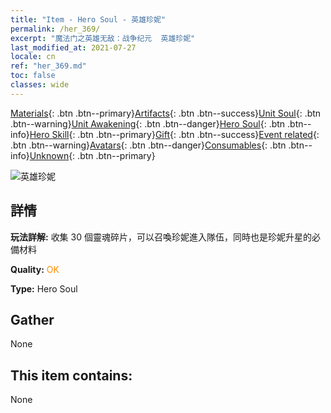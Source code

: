 ```yaml
---
title: "Item - Hero Soul - 英雄珍妮"
permalink: /her_369/
excerpt: "魔法门之英雄无敌：战争纪元  英雄珍妮"
last_modified_at: 2021-07-27
locale: cn
ref: "her_369.md"
toc: false
classes: wide
---
```

 [Materials](/ItemsCN/){: .btn .btn--primary}[Artifacts](/ItemsCN/Artifacts/){: .btn .btn--success}[Unit Soul](/ItemsCN/UnitSoul/){: .btn .btn--warning}[Unit Awakening](/ItemsCN/UnitAwakening/){: .btn .btn--danger}[Hero Soul](/ItemsCN/HeroSoul/){: .btn .btn--info}[Hero Skill](/ItemsCN/HeroSkill/){: .btn .btn--primary}[Gift](/ItemsCN/Gift/){: .btn .btn--success}[Event related](/ItemsCN/Events/){: .btn .btn--warning}[Avatars](/ItemsCN/Avatars/){: .btn .btn--danger}[Consumables](/ItemsCN/Consumables/){: .btn .btn--info}[Unknown](/ItemsCN/Unknown/){: .btn .btn--primary}

 ![英雄珍妮](/images/h/h_Gem.jpg)

## 詳情
 **玩法詳解:** 收集 30 個靈魂碎片，可以召喚珍妮進入隊伍，同時也是珍妮升星的必備材料

 **Quality:** <span style="color: #FF8C00">OK</span>

 **Type:** Hero Soul

## Gather

  None

## This item contains:

  None


